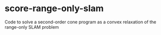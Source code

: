 # score-range-only-slam
Code to solve a second-order cone program as a convex relaxation of the range-only SLAM problem
